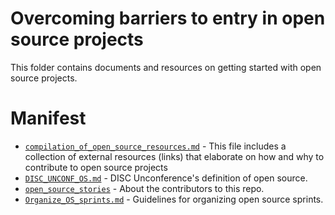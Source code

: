 # Overcoming barriers to entry in open source projects

This folder contains documents and resources on getting started with open
source projects.

# Manifest
* [`compilation_of_open_source_resources.md`](./compilation_of_open_source_resources.md) - This file includes a collection
of external resources (links) that elaborate on how and why to contribute 
to open source projects
* [`DISC_UNCONF_OS.md`](./what_is_open_source_and_why_contribute.md) - DISC Unconference's definition of open source. 
* [`open_source_stories`](./open_source_stories.md) - About the contributors to this repo.
* [`Organize_OS_sprints.md`](./how_to_organize_an_open_source_sprint.md) - Guidelines for organizing open source sprints. 
